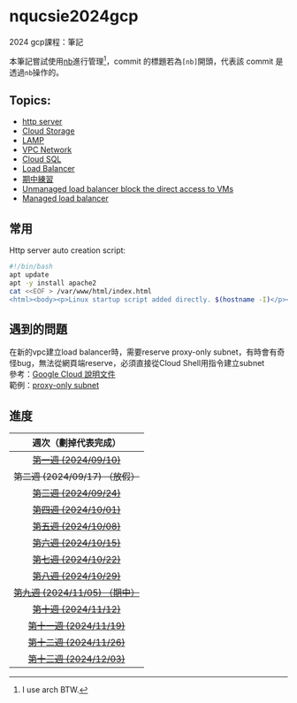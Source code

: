 # nqucsie2024gcp
2024 gcp課程：筆記

本筆記嘗試使用[nb](https://xwmx.github.io/nb/#home)進行管理[^1]，commit 的標題若為`[nb]`開頭，代表該 commit 是透過`nb`操作的。
[^1]: I use arch BTW.

## Topics:
- [http server](20241001.md#建立http伺服器)
- [Cloud Storage](20241008.md#upload-file-to-cloud-storage-and-copy-it-to-gce)
- [LAMP](20241015.md#database-server(lamp))
- [VPC Network](20241022.md#建立新的vpc-network)
- [Cloud SQL](20241029.md#cloud-sql)
- [Load Balancer](20241029.md#load-balancer)
- [期中練習](midterm.md)
- [Unmanaged load balancer block the direct access to VMs](20241112.md#block-the-direct-access-to-vm)
- [Managed load balancer](20241112.md#managed-load-balancer)

## 常用
Http server auto creation script:
```bash
#!/bin/bash
apt update
apt -y install apache2
cat <<EOF > /var/www/html/index.html
<html><body><p>Linux startup script added directly. $(hostname -I)</p></body></html>
```

## 遇到的問題
在新的vpc建立load balancer時，需要reserve proxy-only subnet，有時會有奇怪bug，無法從網頁端reserve，必須直接從Cloud Shell用指令建立subnet<br>
參考：[Google Cloud 說明文件](https://cloud.google.com/load-balancing/docs/proxy-only-subnets#gcloud)<br>
範例：[proxy-only subnet](20241112.md#proxy-only-subnet)

## 進度

| 週次（劃掉代表完成） |
| :------------------: |
| ~~[第一週 (2024/09/10)](20240910.md)~~ |
| ~~第二週 (2024/09/17) （放假）~~ |
| ~~[第三週 (2024/09/24)](20240924.md)~~ |
| ~~[第四週 (2024/10/01)](20241001.md)~~ |
| ~~[第五週 (2024/10/08)](20241008.md)~~ |
| ~~[第六週 (2024/10/15)](20241015.md)~~ |
| ~~[第七週 (2024/10/22)](20241022.md)~~ |
| ~~[第八週 (2024/10/29)](20241029.md)~~ |
| ~~[第九週 (2024/11/05) （期中）](midterm.md)~~ |
| ~~[第十週 (2024/11/12)](20241112.md)~~ |
| ~~[第十一週 (2024/11/19)](20241119.md)~~ |
| ~~[第十二週 (2024/11/26)](20241126.md)~~ |
| ~~[第十三週 (2024/12/03)](20241203.md)~~ |
